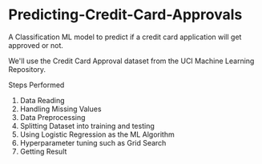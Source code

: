 # Predicting-Credit-Card-Approvals

A Classification ML model to predict if a credit card application will get approved or not.

We'll use the Credit Card Approval dataset from the UCI Machine Learning Repository.

Steps Performed
1. Data Reading
2. Handling Missing Values
3. Data Preprocessing
4. Splitting Dataset into training and testing
5. Using Logistic Regression as the ML Algorithm
6. Hyperparameter tuning such as Grid Search
7. Getting Result
